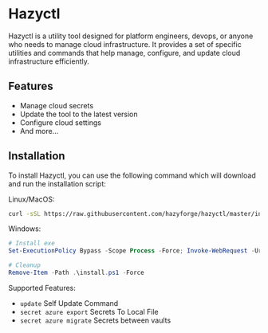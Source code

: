 # Hazyctl

Hazyctl is a utility tool designed for platform engineers, devops, or anyone who needs to manage cloud infrastructure. It provides a set of specific utilities and commands that help manage, configure, and update cloud infrastructure efficiently.

## Features

- Manage cloud secrets
- Update the tool to the latest version
- Configure cloud settings
- And more...

## Installation

To install Hazyctl, you can use the following command which will download and run the installation script:

Linux/MacOS:

```bash
curl -sSL https://raw.githubusercontent.com/hazyforge/hazyctl/master/install/install.sh | bash
```

Windows:

```powershell
# Install exe 
Set-ExecutionPolicy Bypass -Scope Process -Force; Invoke-WebRequest -Uri https://raw.githubusercontent.com/hazyforge/hazyctl/master/install/install.ps1 -OutFile install.ps1; .\install.ps1

# Cleanup
Remove-Item -Path .\install.ps1 -Force
```

Supported Features:
- `update` Self Update Command
- `secret azure export` Secrets To Local File
- `secret azure migrate` Secrets between vaults 
